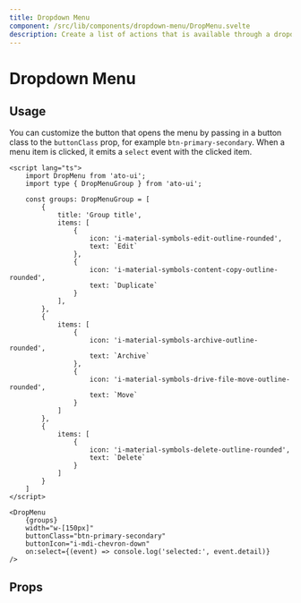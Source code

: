 ```yaml
---
title: Dropdown Menu
component: /src/lib/components/dropdown-menu/DropMenu.svelte
description: Create a list of actions that is available through a dropdown menu.
---
```


<script>
    import DropMenu from '$lib/components/dropdown-menu/DropMenu.svelte';

    const groups = [
        {
            items: [
                { icon: 'i-material-symbols-edit-outline-rounded', text: `Edit` },
                { icon: 'i-material-symbols-content-copy-outline-rounded', text: `Duplicate` }
		    ],
        },
        {
            items: [
                { icon: 'i-material-symbols-archive-outline-rounded', text: `Archive` },
			    { icon: 'i-material-symbols-drive-file-move-outline-rounded', text: `Move` }
            ]
        },
        {
            items: [
                { icon: 'i-material-symbols-delete-outline-rounded', text: `Delete` }
            ]
        }
    ]
</script>

# Dropdown Menu

## Usage

<div class="w-full flex justify-center items-center pt-12 pb-60 px-2 rounded-token-container border-1 border-surface-500/30-200/30 my-4">
    <DropMenu {groups} width="w-[150px]" buttonIcon="i-mdi-chevron-down" />
</div>

You can customize the button that opens the menu by passing in a button class to the `buttonClass` prop, for example `btn-primary-secondary`. When a menu item is clicked, it emits a `select` event with the clicked item.

```svelte
<script lang="ts">
    import DropMenu from 'ato-ui';
    import type { DropMenuGroup } from 'ato-ui';

    const groups: DropMenuGroup = [
        {
            title: 'Group title',
            items: [
                { 
                    icon: 'i-material-symbols-edit-outline-rounded', 
                    text: `Edit` 
                },
                { 
                    icon: 'i-material-symbols-content-copy-outline-rounded', 
                    text: `Duplicate` 
                }
		    ],
        },
        {
            items: [
                { 
                    icon: 'i-material-symbols-archive-outline-rounded', 
                    text: `Archive` 
                },
			    { 
                    icon: 'i-material-symbols-drive-file-move-outline-rounded', 
                    text: `Move` 
                }
            ]
        },
        {
            items: [
                { 
                    icon: 'i-material-symbols-delete-outline-rounded', 
                    text: `Delete` 
                }
            ]
        }
    ]
</script>

<DropMenu 
    {groups} 
    width="w-[150px]" 
    buttonClass="btn-primary-secondary"
    buttonIcon="i-mdi-chevron-down"
    on:select={(event) => console.log('selected:', event.detail)} 
/>
```

## Props